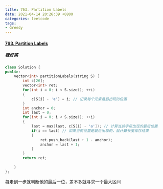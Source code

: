 ```yaml
---
title: 763. Partition Labels
date: 2021-04-14 20:26:39 +0800
categories: leetcode
tags: 
- Greedy
---
```

#### [763. Partition Labels](https://leetcode.com/problems/partition-labels/)

##### 我好菜
```c++
class Solution {
public:
    vector<int> partitionLabels(string S) {
        int c[26];
        vector<int> ret;
        for(int i = 0; i < S.size(); ++i)
        {
            c[S[i] - 'a'] = i; // 记录每个元素最后出现的位置
        }
        int anchor = 0;
        int last = 0;
        for(int i = 0; i < S.size(); ++i)
        {
            last = max(last, c[S[i] - 'a']); // 计算当前字母出现的最后位置
            if(i == last) // 如果当前位置是最后出现的，就计算长度保存结果
            {
                ret.push_back(last + 1 - anchor);
                anchor = last + 1;
            }
        }
        return ret;
        
    }
};
```
每走到一步就判断他的最后一位，差不多就寻求一个最大区间
